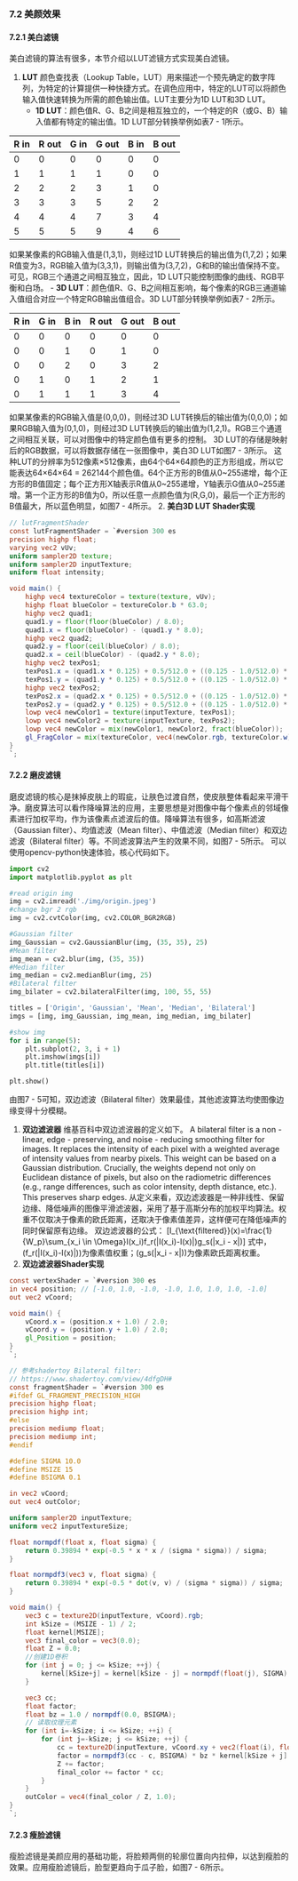 ### 7.2 美颜效果
#### 7.2.1 美白滤镜
美白滤镜的算法有很多，本节介绍以LUT滤镜方式实现美白滤镜。
1. **LUT**
颜色查找表（Lookup Table，LUT）用来描述一个预先确定的数字阵列，为特定的计算提供一种快捷方式。在调色应用中，特定的LUT可以将颜色输入值快速转换为所需的颜色输出值。LUT主要分为1D LUT和3D LUT。
    - **1D LUT**：颜色值R、G、B之间是相互独立的，一个特定的R（或G、B）输入值都有特定的输出值。1D LUT部分转换举例如表7 - 1所示。
  
      
| R in | R out | G in | G out | B in | B out |
| ---- | ---- | ---- | ---- | ---- | ---- |
| 0 | 0 | 0 | 0 | 0 | 0 |
| 1 | 1 | 1 | 1 | 0 | 0 |
| 2 | 2 | 2 | 3 | 1 | 0 |
| 3 | 3 | 3 | 5 | 2 | 2 |
| 4 | 4 | 4 | 7 | 3 | 4 |
| 5 | 5 | 5 | 9 | 4 | 6 |


如果某像素的RGB输入值是(1,3,1)，则经过1D LUT转换后的输出值为(1,7,2)；如果R值变为3，RGB输入值为(3,3,1)，则输出值为(3,7,2)，G和B的输出值保持不变。可见，RGB三个通道之间相互独立，因此，1D LUT只能控制图像的曲线、RGB平衡和白场。
    - **3D LUT**：颜色值R、G、B之间相互影响，每个像素的RGB三通道输入值组合对应一个特定RGB输出值组合。3D LUT部分转换举例如表7 - 2所示。

    
| R in | G in | B in | R out | G out | B out |
| ---- | ---- | ---- | ---- | ---- | ---- |
| 0 | 0 | 0 | 0 | 0 | 0 |
| 0 | 0 | 1 | 0 | 1 | 0 |
| 0 | 0 | 2 | 0 | 3 | 2 |
| 0 | 1 | 0 | 1 | 2 | 1 |
| 0 | 1 | 1 | 1 | 3 | 4 |



如果某像素的RGB输入值是(0,0,0)，则经过3D LUT转换后的输出值为(0,0,0)；如果RGB输入值为(0,1,0)，则经过3D LUT转换后的输出值为(1,2,1)。RGB三个通道之间相互关联，可以对图像中的特定颜色值有更多的控制。
3D LUT的存储是映射后的RGB数据，可以将数据存储在一张图像中，美白3D LUT如图7 - 3所示。
这种LUT的分辨率为512像素×512像素，由64个64×64颜色的正方形组成，所以它能表达64×64×64 = 262144个颜色值。64个正方形的B值从0~255递增，每个正方形的B值固定；每个正方形X轴表示R值从0~255递增，Y轴表示G值从0~255递增。第一个正方形的B值为0，所以任意一点颜色值为(R,G,0)，最后一个正方形的B值最大，所以蓝色明显，如图7 - 4所示。 
2. **美白3D LUT Shader实现**
```glsl
// lutFragmentShader
const lutFragmentShader = `#version 300 es
precision highp float;
varying vec2 vUv;
uniform sampler2D texture;
uniform sampler2D inputTexture;
uniform float intensity;

void main() {
    highp vec4 textureColor = texture(texture, vUv);
    highp float blueColor = textureColor.b * 63.0;
    highp vec2 quad1;
    quad1.y = floor(floor(blueColor) / 8.0);
    quad1.x = floor(blueColor) - (quad1.y * 8.0);
    highp vec2 quad2;
    quad2.y = floor(ceil(blueColor) / 8.0);
    quad2.x = ceil(blueColor) - (quad2.y * 8.0);
    highp vec2 texPos1;
    texPos1.x = (quad1.x * 0.125) + 0.5/512.0 + ((0.125 - 1.0/512.0) * textureColor.r);
    texPos1.y = (quad1.y * 0.125) + 0.5/512.0 + ((0.125 - 1.0/512.0) * textureColor.g);
    highp vec2 texPos2;
    texPos2.x = (quad2.x * 0.125) + 0.5/512.0 + ((0.125 - 1.0/512.0) * textureColor.r);
    texPos2.y = (quad2.y * 0.125) + 0.5/512.0 + ((0.125 - 1.0/512.0) * textureColor.g);
    lowp vec4 newColor1 = texture(inputTexture, texPos1);
    lowp vec4 newColor2 = texture(inputTexture, texPos2);
    lowp vec4 newColor = mix(newColor1, newColor2, fract(blueColor));
    gl_FragColor = mix(textureColor, vec4(newColor.rgb, textureColor.w), 0.9);
}
`;
```

#### 7.2.2 磨皮滤镜
磨皮滤镜的核心是抹掉皮肤上的瑕疵，让肤色过渡自然，使皮肤整体看起来平滑干净。磨皮算法可以看作降噪算法的应用，主要思想是对图像中每个像素点的邻域像素进行加权平均，作为该像素点滤波后的值。降噪算法有很多，如高斯滤波（Gaussian filter）、均值滤波（Mean filter）、中值滤波（Median filter）和双边滤波（Bilateral filter）等。不同滤波算法产生的效果不同，如图7 - 5所示。
可以使用opencv-python快速体验，核心代码如下。
```python
import cv2
import matplotlib.pyplot as plt

#read origin img
img = cv2.imread('./img/origin.jpeg')
#change bgr 2 rgb
img = cv2.cvtColor(img, cv2.COLOR_BGR2RGB)

#Gaussian filter
img_Gaussian = cv2.GaussianBlur(img, (35, 35), 25)
#Mean filter
img_mean = cv2.blur(img, (35, 35))
#Median filter
img_median = cv2.medianBlur(img, 25)
#Bilateral filter
img_bilater = cv2.bilateralFilter(img, 100, 55, 55)

titles = ['Origin', 'Gaussian', 'Mean', 'Median', 'Bilateral']
imgs = [img, img_Gaussian, img_mean, img_median, img_bilater]

#show img
for i in range(5):
    plt.subplot(2, 3, i + 1)
    plt.imshow(imgs[i])
    plt.title(titles[i])

plt.show()
```
由图7 - 5可知，双边滤波（Bilateral filter）效果最佳，其他滤波算法均使图像边缘变得十分模糊。
1. **双边滤波器**
维基百科中双边滤波器的定义如下。
A bilateral filter is a non - linear, edge - preserving, and noise - reducing smoothing filter for images. It replaces the intensity of each pixel with a weighted average of intensity values from nearby pixels. This weight can be based on a Gaussian distribution. Crucially, the weights depend not only on Euclidean distance of pixels, but also on the radiometric differences (e.g., range differences, such as color intensity, depth distance, etc.). This preserves sharp edges.
从定义来看，双边滤波器是一种非线性、保留边缘、降低噪声的图像平滑滤波器，采用了基于高斯分布的加权平均算法。权重不仅取决于像素的欧氏距离，还取决于像素值差异，这样便可在降低噪声的同时保留原有边缘。
双边滤波器的公式：
\[I_{\text{filtered}}(x)=\frac{1}{W_p}\sum_{x_i \in \Omega}I(x_i)f_r(\|I(x_i)-I(x)\|)g_s(\|x_i - x\|)\]
式中，\(f_r(\|I(x_i)-I(x)\|)\)为像素值权重；\(g_s(\|x_i - x\|)\)为像素欧氏距离权重。
2. **双边滤波器Shader实现**
```glsl
const vertexShader = `#version 300 es
in vec4 position; // [-1.0, 1.0, -1.0, -1.0, 1.0, 1.0, 1.0, -1.0]
out vec2 vCoord;

void main() {
    vCoord.x = (position.x + 1.0) / 2.0;
    vCoord.y = (position.y + 1.0) / 2.0;
    gl_Position = position;
}
`;

// 参考shadertoy Bilateral filter:
// https://www.shadertoy.com/view/4dfgDH#
const fragmentShader = `#version 300 es
#ifdef GL_FRAGMENT_PRECISION_HIGH
precision highp float;
precision highp int;
#else
precision mediump float;
precision mediump int;
#endif

#define SIGMA 10.0
#define MSIZE 15
#define BSIGMA 0.1

in vec2 vCoord;
out vec4 outColor;

uniform sampler2D inputTexture;
uniform vec2 inputTextureSize;

float normpdf(float x, float sigma) {
    return 0.39894 * exp(-0.5 * x * x / (sigma * sigma)) / sigma;
}

float normpdf3(vec3 v, float sigma) {
    return 0.39894 * exp(-0.5 * dot(v, v) / (sigma * sigma)) / sigma;
}

void main() {
    vec3 c = texture2D(inputTexture, vCoord).rgb;
    int kSize = (MSIZE - 1) / 2;
    float kernel[MSIZE];
    vec3 final_color = vec3(0.0);
    float Z = 0.0;
    //创建1D卷积
    for (int j = 0; j <= kSize; ++j) {
        kernel[kSize+j] = kernel[kSize - j] = normpdf(float(j), SIGMA);
    }

    vec3 cc;
    float factor;
    float bz = 1.0 / normpdf(0.0, BSIGMA);
    // 读取纹理元素
    for (int i=-kSize; i <= kSize; ++i) {
        for (int j=-kSize; j <= kSize; ++j) {
            cc = texture2D(inputTexture, vCoord.xy + vec2(float(i), float(j)) / inputTextureSize.xy).rgb;
            factor = normpdf3(cc - c, BSIGMA) * bz * kernel[kSize + j] * kernel[kSize + i];
            Z += factor;
            final_color += factor * cc;
        }
    }
    outColor = vec4(final_color / Z, 1.0);
}
`;
```

#### 7.2.3 瘦脸滤镜
瘦脸滤镜是美颜应用的基础功能，将脸颊两侧的轮廓位置向内拉伸，以达到瘦脸的效果。应用瘦脸滤镜后，脸型更趋向于瓜子脸，如图7 - 6所示。 
